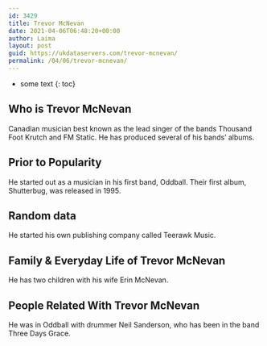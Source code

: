 ```yaml
---
id: 3429
title: Trevor McNevan
date: 2021-04-06T06:48:20+00:00
author: Laima
layout: post
guid: https://ukdataservers.com/trevor-mcnevan/
permalink: /04/06/trevor-mcnevan/
---
```


* some text
{: toc}


## Who is Trevor McNevan
                  
                  
                  
Canadian musician best known as the lead singer of the bands Thousand Foot Krutch and FM Static. He has produced several of his bands&#8217; albums. 
                  
              
            
              
            
                
                
                
## Prior to Popularity
                  
                  
                  
He started out as a musician in his first band, Oddball. Their first album, Shutterbug, was released in 1995.
                  
              
            
              
            
                
                
                
## Random data
                  
                  
                  
He started his own publishing company called Teerawk Music.
                  
              
            
              
            
                
                
                
## Family & Everyday Life of Trevor McNevan
                  
                  
                  
He has two children with his wife Erin McNevan.
                  
              
            
              
            
                
                
                
## People Related With Trevor McNevan
                  
                  
                  
He was in Oddball with drummer Neil Sanderson, who has been in the band Three Days Grace.
                  
              
            
              
            
                
              
            
              
              
            
            
              
            
          
          
          